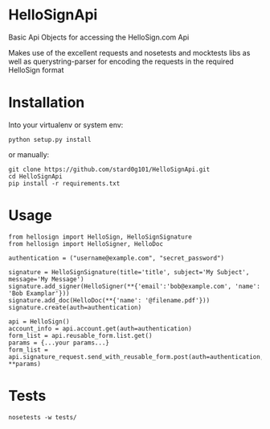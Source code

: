 HelloSignApi
============

Basic Api Objects for accessing the HelloSign.com Api

Makes use of the excellent requests and nosetests and mocktests libs
as well as querystring-parser for encoding the requests in the required
HelloSign format


Installation 
============

Into your virtualenv or system env:

    python setup.py install

or manually:

    git clone https://github.com/stard0g101/HelloSignApi.git
    cd HelloSignApi
    pip install -r requirements.txt


Usage
============
    from hellosign import HelloSign, HelloSignSignature
    from hellosign import HelloSigner, HelloDoc

    authentication = ("username@example.com", "secret_password")

    signature = HelloSignSignature(title='title', subject='My Subject', message='My Message')
    signature.add_signer(HelloSigner(**{'email':'bob@example.com', 'name': 'Bob Examplar'}))
    signature.add_doc(HelloDoc(**{'name': '@filename.pdf'}))
    signature.create(auth=authentication)

    api = HelloSign()
    account_info = api.account.get(auth=authentication)
    form_list = api.reusable_form.list.get()
    params = {...your params...}
    form_list = api.signature_request.send_with_reusable_form.post(auth=authentication, **params)


Tests
============

    nosetests -w tests/

